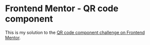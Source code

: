 # Frontend Mentor - QR code component

This is my solution to the [QR code component challenge on Frontend Mentor](https://www.frontendmentor.io/challenges/qr-code-component-iux_sIO_H).
